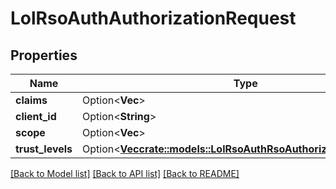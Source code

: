 # LolRsoAuthAuthorizationRequest

## Properties

Name | Type | Description | Notes
------------ | ------------- | ------------- | -------------
**claims** | Option<**Vec<String>**> |  | [optional]
**client_id** | Option<**String**> |  | [optional]
**scope** | Option<**Vec<String>**> |  | [optional]
**trust_levels** | Option<[**Vec<crate::models::LolRsoAuthRsoAuthorizationTrustLevel>**](LolRsoAuthRSOAuthorizationTrustLevel.md)> |  | [optional]

[[Back to Model list]](../README.md#documentation-for-models) [[Back to API list]](../README.md#documentation-for-api-endpoints) [[Back to README]](../README.md)


